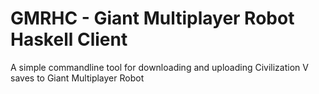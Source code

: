 GMRHC -  Giant Multiplayer Robot Haskell Client
===============================================

A simple commandline tool for downloading and uploading Civilization V saves to Giant Multiplayer Robot
